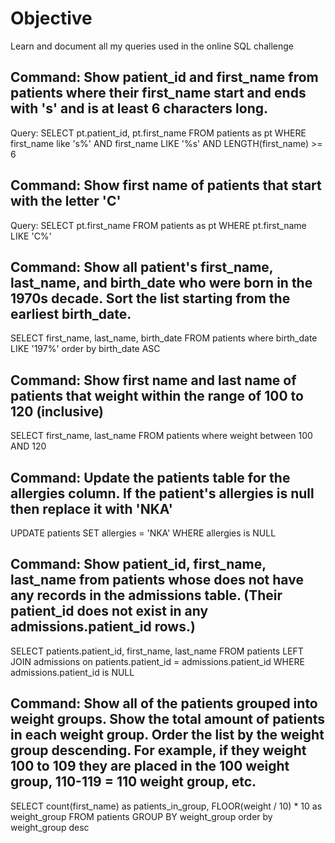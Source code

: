 # Objective
Learn and document all my queries used in the online SQL challenge


## Command: Show patient_id and first_name from patients where their first_name start and ends with 's' and is at least 6 characters long.
Query: 
SELECT pt.patient_id, pt.first_name
FROM patients as pt
WHERE first_name like 's%' 
AND first_name LIKE '%s'
AND LENGTH(first_name) >= 6

## Command: Show first name of patients that start with the letter 'C'
Query: SELECT  pt.first_name
FROM patients as pt
WHERE pt.first_name LIKE 'C%'

## Command: Show all patient's first_name, last_name, and birth_date who were born in the 1970s decade. Sort the list starting from the earliest birth_date. 
SELECT first_name, last_name, birth_date
FROM patients
where birth_date LIKE '197%'
order by birth_date ASC

## Command: Show first name and last name of patients that weight within the range of 100 to 120 (inclusive)
SELECT first_name, last_name
FROM patients
where weight between 100 AND 120

## Command: Update the patients table for the allergies column. If the patient's allergies is null then replace it with 'NKA'
UPDATE patients
SET allergies = 'NKA'
WHERE allergies is NULL

## Command: Show patient_id, first_name, last_name from patients whose does not have any records in the admissions table. (Their patient_id does not exist in any admissions.patient_id rows.)
SELECT patients.patient_id, first_name, last_name
FROM patients 
LEFT JOIN admissions 
on patients.patient_id = admissions.patient_id
WHERE admissions.patient_id is NULL

## Command: Show all of the patients grouped into weight groups. Show the total amount of patients in each weight group. Order the list by the weight group descending. For example, if they weight 100 to 109 they are placed in the 100 weight group, 110-119 = 110 weight group, etc.
SELECT count(first_name) as patients_in_group,
FLOOR(weight / 10) * 10 as weight_group
FROM patients
GROUP BY weight_group
order by weight_group desc

